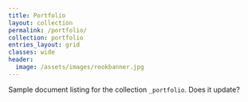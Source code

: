```yaml
---
title: Portfolio
layout: collection
permalink: /portfolio/
collection: portfolio
entries_layout: grid
classes: wide
header:
  image: /assets/images/rookbanner.jpg
---
```


Sample document listing for the collection `_portfolio`.  Does it update?

